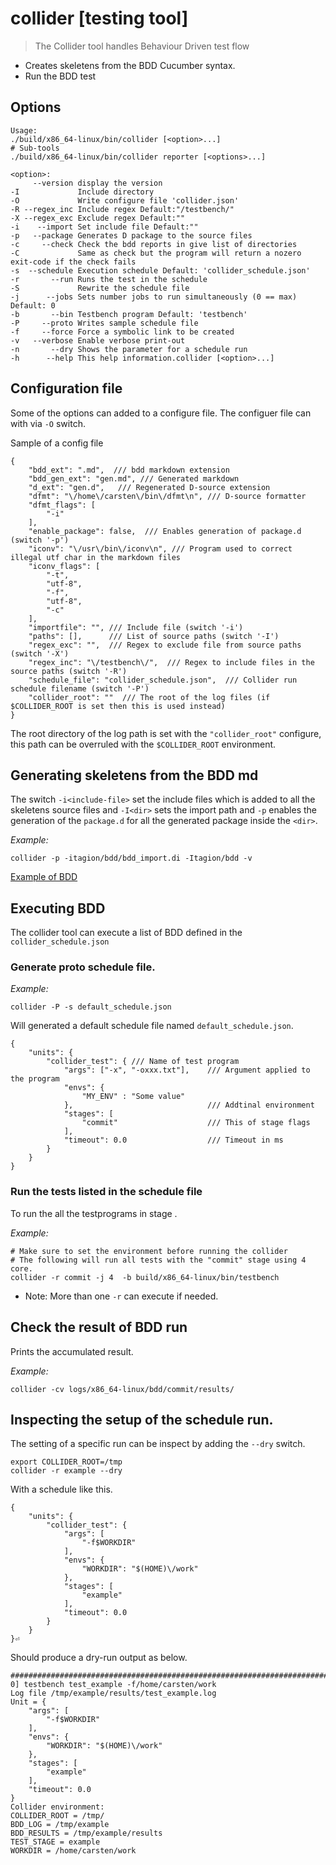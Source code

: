 # collider [testing tool]
>The Collider tool handles Behaviour Driven test flow
- Creates skeletens from the BDD Cucumber syntax.
- Run the BDD test 

## Options
```
Usage:
./build/x86_64-linux/bin/collider [<option>...]
# Sub-tools
./build/x86_64-linux/bin/collider reporter [<options>...]

<option>:
     --version display the version
-I             Include directory
-O             Write configure file 'collider.json'
-R --regex_inc Include regex Default:"/testbench/"
-X --regex_exc Exclude regex Default:""
-i    --import Set include file Default:""
-p   --package Generates D package to the source files
-c     --check Check the bdd reports in give list of directories
-C             Same as check but the program will return a nozero exit-code if the check fails
-s  --schedule Execution schedule Default: 'collider_schedule.json'
-r       --run Runs the test in the schedule
-S             Rewrite the schedule file
-j      --jobs Sets number jobs to run simultaneously (0 == max) Default: 0
-b       --bin Testbench program Default: 'testbench'
-P     --proto Writes sample schedule file
-f     --force Force a symbolic link to be created
-v   --verbose Enable verbose print-out
-n       --dry Shows the parameter for a schedule run
-h      --help This help information.collider [<option>...]
```

## Configuration file
Some of the options can added to a configure file.
The configuer file can with via `-O` switch.

Sample of a config file
```
{
    "bdd_ext": ".md",  /// bdd markdown extension
    "bdd_gen_ext": "gen.md", /// Generated markdown
    "d_ext": "gen.d",   /// Regenerated D-source extension
    "dfmt": "\/home\/carsten\/bin\/dfmt\n", /// D-source formatter
    "dfmt_flags": [
        "-i"
    ],
    "enable_package": false,  /// Enables generation of package.d (switch '-p')
    "iconv": "\/usr\/bin\/iconv\n", /// Program used to correct illegal utf char in the markdown files
    "iconv_flags": [
        "-t",
        "utf-8",
        "-f",
        "utf-8",
        "-c"
    ],
    "importfile": "", /// Include file (switch '-i')
    "paths": [],      /// List of source paths (switch '-I')
    "regex_exc": "",  /// Regex to exclude file from source paths (switch '-X')
    "regex_inc": "\/testbench\/",  /// Regex to include files in the source paths (switch '-R')
    "schedule_file": "collider_schedule.json",  /// Collider run schedule filename (switch '-P')
    "collider_root": ""  /// The root of the log files (if $COLLIDER_ROOT is set then this is used instead)
}
```
The root directory of the log path is set with the `"collider_root"` configure,
this path can be overruled with the `$COLLIDER_ROOT` environment.


## Generating skeletens from the BDD md

The switch `-i<include-file>` set the include files which is added to all the skeletens source files and 
`-I<dir>` sets the import path and 
`-p` enables the generation of the `package.d` for all the generated package inside the `<dir>`.

*Example:*
```
collider -p -itagion/bdd/bdd_import.di -Itagion/bdd -v
```
[Example of BDD](docs/misc/behaviour/BDD_Process.md)

## Executing BDD 
The collider tool can execute a list of BDD defined in the `collider_schedule.json`


### Generate proto schedule file.
*Example:*
```
collider -P -s default_schedule.json
```
Will generated a default schedule file named `default_schedule.json`.
```
{
    "units": {
        "collider_test": { /// Name of test program 
            "args": ["-x", "-oxxx.txt"],    /// Argument applied to the program
            "envs": {
                "MY_ENV" : "Some value"
            },                              /// Addtinal environment 
            "stages": [
                "commit"                    /// This of stage flags
            ],
            "timeout": 0.0                  /// Timeout in ms
        }
    }
}
```

### Run the tests listed in the schedule file
To run the all the testprograms in stage .

*Example:*
```
# Make sure to set the environment before running the collider
# The following will run all tests with the "commit" stage using 4 core.
collider -r commit -j 4  -b build/x86_64-linux/bin/testbench
```

* Note: More than one `-r` can execute if needed.  


## Check the result of BDD run

Prints the accumulated result. 

*Example:*
```
collider -cv logs/x86_64-linux/bdd/commit/results/
```

## Inspecting the setup of the schedule run.

The setting of a specific run can be inspect by adding the `--dry` switch.

```
export COLLIDER_ROOT=/tmp
collider -r example --dry
```
With a schedule like this.
```
{
    "units": {
        "collider_test": {
            "args": [
                "-f$WORKDIR"
            ],
            "envs": {
                "WORKDIR": "$(HOME)\/work"
            },
            "stages": [
                "example"
            ],
            "timeout": 0.0
        }
    }
}⏎   
```
Should produce a dry-run output as below.

```
################################################################################
0] testbench test_example -f/home/carsten/work
Log file /tmp/example/results/test_example.log
Unit = {
    "args": [
        "-f$WORKDIR"
    ],
    "envs": {
        "WORKDIR": "$(HOME)\/work"
    },
    "stages": [
        "example"
    ],
    "timeout": 0.0
}
Collider environment:
COLLIDER_ROOT = /tmp/
BDD_LOG = /tmp/example
BDD_RESULTS = /tmp/example/results
TEST_STAGE = example
WORKDIR = /home/carsten/work
```
